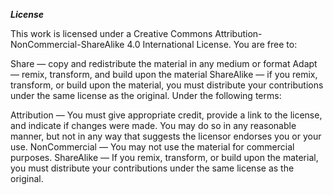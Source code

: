 ***License***

This work is licensed under a Creative Commons Attribution-NonCommercial-ShareAlike 4.0 International License.
You are free to:

Share — copy and redistribute the material in any medium or format
Adapt — remix, transform, and build upon the material
ShareAlike — if you remix, transform, or build upon the material, you must distribute your contributions under the same license as the original.
Under the following terms:

Attribution — You must give appropriate credit, provide a link to the license, and indicate if changes were made. You may do so in any reasonable manner, but not in any way that suggests the licensor endorses you or your use.
NonCommercial — You may not use the material for commercial purposes.
ShareAlike — If you remix, transform, or build upon the material, you must distribute your contributions under the same license as the original.
